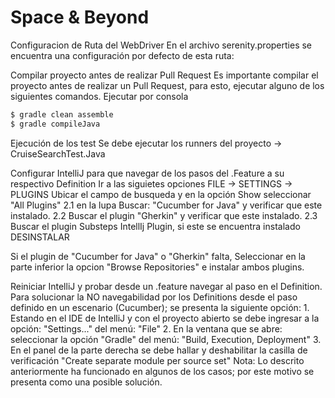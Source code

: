 # Space & Beyond

Configuracion de Ruta del WebDriver
En el archivo serenity.properties se encuentra una configuración por defecto de esta ruta:

Compilar proyecto antes de realizar Pull Request
Es importante compilar el proyecto antes de realizar un Pull Request, para esto, ejecutar alguno de los siguientes comandos. Ejecutar por consola

```bash
$ gradle clean assemble
$ gradle compileJava
```

Ejecución de los test
Se debe ejecutar los runners del proyecto -> CruiseSearchTest.Java

Configurar IntelliJ para que navegar de los pasos del .Feature a su respectivo Definition
Ir a las siguietes opciones FILE -> SETTINGS -> PLUGINS
Ubicar el campo de busqueda y en la opción Show seleccionar "All Plugins" 2.1 en la lupa Buscar: "Cucumber for Java" y verificar que este instalado. 2.2 Buscar el plugin "Gherkin" y verificar que este instalado. 2.3 Buscar el plugin Substeps IntellIj Plugin, si este se encuentra instalado DESINSTALAR

Si el plugin de "Cucumber for Java" o "Gherkin" falta, Seleccionar en la parte inferior la opcion "Browse Repositories" e instalar ambos plugins.

Reiniciar IntelliJ y probar desde un .feature navegar al paso en el Definition.
Para solucionar la NO navegabilidad por los Definitions desde el paso definido en un escenario (Cucumber); se presenta la siguiente opción: 1. Estando en el IDE de IntelliJ y con el proyecto abierto se debe ingresar a la opción: "Settings..." del menú: "File" 2. En la ventana que se abre: seleccionar la opción "Gradle" del menú: "Build, Execution, Deployment" 3. En el panel de la parte derecha se debe hallar y deshabilitar la casilla de verificación "Create separate module per source set" Nota: Lo descrito anteriormente ha funcionado en algunos de los casos; por este motivo se presenta como una posible solución.

